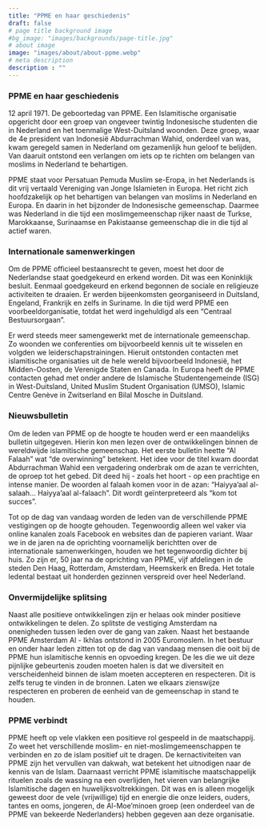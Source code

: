 ```yaml
---
title: "PPME en haar geschiedenis"
draft: false
# page title background image
#bg_image: "images/backgrounds/page-title.jpg"
# about image
image: "images/about/about-ppme.webp"
# meta description
description : ""
---
```


### PPME en haar geschiedenis

12 april 1971. De geboortedag van PPME. Een Islamitische organisatie opgericht door een groep van ongeveer twintig Indonesische studenten die in Nederland en het toenmalige West-Duitsland woonden. Deze groep, waar de 4e president van Indonesië Abdurrachman Wahid, onderdeel van was, kwam geregeld samen in Nederland om gezamenlijk hun geloof te belijden. Van daaruit ontstond een verlangen om iets op te richten om belangen van moslims in Nederland te behartigen.

PPME staat voor Persatuan Pemuda Muslim se-Eropa, in het Nederlands is dit vrij vertaald Vereniging van Jonge Islamieten in Europa. Het richt zich hoofdzakelijk op het behartigen van belangen van moslims in Nederland en Europa. En daarin in het bijzonder de Indonesische gemeenschap. Daarmee was Nederland in die tijd een moslimgemeenschap rijker naast de Turkse, Marokkaanse, Surinaamse en Pakistaanse gemeenschap die in die tijd al actief waren.

### Internationale samenwerkingen

Om de PPME officieel bestaansrecht te geven, moest het door de Nederlandse staat goedgekeurd en erkend worden. Dit was een Koninklijk besluit. Eenmaal goedgekeurd en erkend begonnen de sociale en religieuze activiteiten te draaien. Er werden bijeenkomsten georganiseerd in Duitsland, Engeland, Frankrijk en zelfs in Suriname. In die tijd werd PPME een voorbeeldorganisatie, totdat het werd ingehuldigd als een “Centraal Bestuursorgaan”.

Er werd steeds meer samengewerkt met de internationale gemeenschap. Zo woonden we conferenties om bijvoorbeeld kennis uit te wisselen en volgden we leiderschapstrainingen. Hieruit ontstonden contacten met islamitische organisaties uit de hele wereld bijvoorbeeld Indonesië, het Midden-Oosten, de Verenigde Staten en Canada. In Europa heeft de PPME contacten gehad met onder andere de Islamische Studentengemeinde (ISG) in West-Duitsland, United Muslim Student Organisation (UMSO), Islamic Centre Genève in Zwitserland en Bilal Mosche in Duitsland.

### Nieuwsbulletin

Om de leden van PPME op de hoogte te houden werd er een maandelijks bulletin uitgegeven. Hierin kon men lezen over de ontwikkelingen binnen de wereldwijde islamitische gemeenschap. Het eerste bulletin heette “Al Falaah” wat “de overwinning” betekent. Het idee voor de titel kwam doordat Abdurrachman Wahid een vergadering onderbrak om de azan te verrichten, de oproep tot het gebed. Dit deed hij - zoals het hoort - op een prachtige en intense manier. De woorden al falaah komen voor in de azan: “Haiyya’aal al-salaah… Haiyya’aal al-falaach”. Dit wordt geïnterpreteerd als “kom tot succes”.

Tot op de dag van vandaag worden de leden van de verschillende PPME vestigingen op de hoogte gehouden. Tegenwoordig alleen wel vaker via online kanalen zoals Facebook en websites dan de papieren variant. Waar we in de jaren na de oprichting voornamelijk berichtten over de internationale samenwerkingen, houden we het tegenwoordig dichter bij huis. Zo zijn er, 50 jaar na de oprichting van PPME, vijf afdelingen in de steden Den Haag, Rotterdam, Amsterdam, Heemskerk en Breda. Het totale ledental bestaat uit honderden gezinnen verspreid over heel Nederland. 

### Onvermijdelijke splitsing

Naast alle positieve ontwikkelingen zijn er helaas ook minder positieve ontwikkelingen te delen. Zo splitste de vestiging Amsterdam na onenigheden tussen leden over de gang van zaken. Naast het bestaande PPME Amsterdam Al - Ikhlas ontstond in 2005 Euromoslem. In het bestuur en onder haar leden zitten tot op de dag van vandaag mensen die ooit bij de PPME hun islamitische kennis en opvoeding kregen. 
De les die we uit deze pijnlijke gebeurtenis zouden moeten halen is dat we diversiteit en verscheidenheid binnen de islam moeten accepteren en respecteren. Dit is zelfs terug te vinden in de bronnen. Laten we elkaars zienswijze respecteren en proberen de eenheid van de gemeenschap in stand te houden.

### PPME verbindt

PPME heeft op vele vlakken een positieve rol gespeeld in de maatschappij. Zo weet het verschillende moslim- en niet-moslimgemeenschappen te verbinden en zo de islam positief uit te dragen. De kernactiviteiten van PPME zijn het vervullen van dakwah, wat betekent het uitnodigen naar de kennis van de Islam. Daarnaast verricht PPME islamitische maatschappelijk rituelen zoals de wassing na een overlijden, het vieren van belangrijke Islamitische dagen en huwelijksvoltrekkingen.
Dit was en is alleen mogelijk geweest door de vele (vrijwillige) tijd en energie die onze leiders, ouders, tantes en ooms, jongeren, de Al-Moe’minoen groep (een onderdeel van de PPME van bekeerde Nederlanders) hebben gegeven aan deze organisatie.
